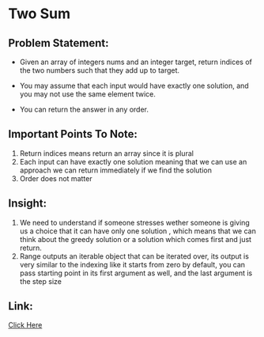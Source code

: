 # Two Sum

## Problem Statement:

- Given an array of integers nums and an integer target, return indices of the two numbers such that they add up to target.

- You may assume that each input would have exactly one solution, and you may not use the same element twice.

- You can return the answer in any order.

## Important Points To Note:

1. Return indices means return an array since it is plural
2. Each input can have exactly one solution meaning that we can use an approach we can return immediately if we find the solution
3. Order does not matter

## Insight:

1. We need to understand if someone stresses wether someone is giving us a choice that it can have only one solution , which means that we can think about the greedy solution or a solution which comes first and just return.
2. Range outputs an iterable object that can be iterated over, its output is very similar to the indexing like it starts from zero by default, you can pass starting point in its first argument as well, and the last argument is the step size

## Link:

[Click Here](https://leetcode.com/problems/two-sum/)
